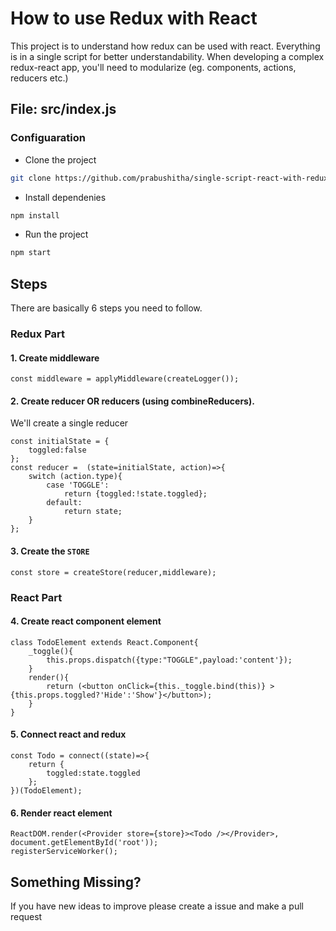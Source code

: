 # How to use Redux with React
This project is to understand how redux can be used with react. Everything is in a single script for better understandability.
When developing a complex redux-react app, you'll need to modularize (eg. components, actions, reducers etc.)

## File: src/index.js

### Configuaration
* Clone the project
```sh
git clone https://github.com/prabushitha/single-script-react-with-redux.git
```
* Install dependenies
```sh
npm install
```
* Run the project
```sh
npm start
```

## Steps
There are basically 6 steps you need to follow.

### Redux Part
#### 1. Create middleware

```
const middleware = applyMiddleware(createLogger());
```
#### 2. Create reducer OR reducers (using combineReducers).
We'll create a single reducer

```
const initialState = {
    toggled:false
};
const reducer =  (state=initialState, action)=>{
    switch (action.type){
        case 'TOGGLE':
            return {toggled:!state.toggled};
        default:
            return state;
    }
};
```
#### 3. Create the ```STORE```

```
const store = createStore(reducer,middleware);
```

### React Part
#### 4. Create react component element

```
class TodoElement extends React.Component{
    _toggle(){
        this.props.dispatch({type:"TOGGLE",payload:'content'});
    }
    render(){
        return (<button onClick={this._toggle.bind(this)} >{this.props.toggled?'Hide':'Show'}</button>);
    }
}
```
#### 5. Connect react and redux

```
const Todo = connect((state)=>{
    return {
        toggled:state.toggled
    };
})(TodoElement);
```
#### 6. Render react element

```
ReactDOM.render(<Provider store={store}><Todo /></Provider>, document.getElementById('root'));
registerServiceWorker();
```


## Something Missing?

If you have new ideas to improve please create a issue and make a pull request
